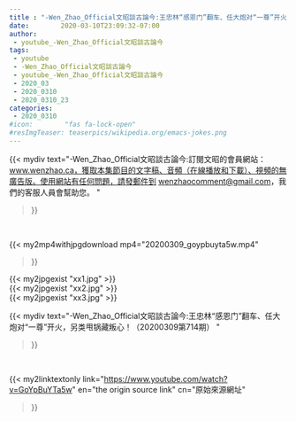 ```yaml
---
title : "-Wen_Zhao_Official文昭談古論今:王忠林“感恩门”翻车、任大炮对“一尊”开火，另类甩锅藏叛心！（20200309第714期） "
date:        2020-03-10T23:09:32-07:00
author:
 - youtube_-Wen_Zhao_Official文昭談古論今
tags:
 - youtube
 - -Wen_Zhao_Official文昭談古論今
 - youtube_-Wen_Zhao_Official文昭談古論今
 - 2020_03
 - 2020_0310
 - 2020_0310_23
categories:
 - 2020_0310
#icon:        "fas fa-lock-open"
#resImgTeaser: teaserpics/wikipedia.org/emacs-jokes.png
---
```


{{< mydiv text="-Wen_Zhao_Official文昭談古論今:訂閱文昭的會員網站：www.wenzhao.ca，獲取本集節目的文字稿、音頻（在線播放和下載）、視頻的無廣告版。使用網站有任何問題，請發郵件到 wenzhaocomment@gmail.com，我們的客服人員會幫助您。 "
>}}
<br>


{{< my2mp4withjpgdownload mp4="20200309_goypbuyta5w.mp4"
>}}

{{< my2jpgexist "xx1.jpg" >}}<br>
{{< my2jpgexist "xx2.jpg" >}}<br>
{{< my2jpgexist "xx3.jpg" >}}<br>



{{< mydiv text="-Wen_Zhao_Official文昭談古論今:王忠林“感恩门”翻车、任大炮对“一尊”开火，另类甩锅藏叛心！（20200309第714期） "
>}}
<br>

{{< my2linktextonly link="https://www.youtube.com/watch?v=GoYpBuYTa5w"
en="the origin source link" cn="原始來源網址"
>}}


<br>

